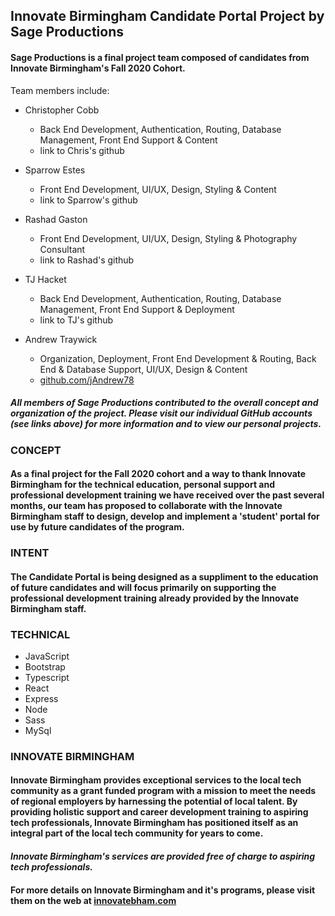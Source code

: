 ## Innovate Birmingham Candidate Portal Project by Sage Productions
  
  
#### Sage Productions is a final project team composed of candidates from Innovate Birmingham's Fall 2020 Cohort. 
Team members include:
  
- Christopher Cobb
    - Back End Development, Authentication, Routing, Database Management, Front End Support & Content
    - link to Chris's github
  
- Sparrow Estes
    - Front End Development, UI/UX, Design, Styling & Content
    - link to Sparrow's github
  
- Rashad Gaston
    - Front End Development, UI/UX, Design, Styling & Photography Consultant
    - link to Rashad's github
  
- TJ Hacket
    - Back End Development, Authentication, Routing, Database Management, Front End Support & Deployment
    - link to TJ's github
  
- Andrew Traywick
    - Organization, Deployment, Front End Development & Routing, Back End & Database Support, UI/UX, Design & Content
    - [github.com/jAndrew78](https://github.com/jAndrew78)
  
##### All members of Sage Productions contributed to the overall concept and organization of the project. Please visit our individual GitHub accounts (see links above) for more information and to view our personal projects.  
  
  
### CONCEPT
#### As a final project for the Fall 2020 cohort and a way to thank Innovate Birmingham for the technical education, personal support and professional development training we have received over the past several months, our team has proposed to collaborate with the Innovate Birmingham staff to design, develop and implement a 'student' portal for use by future candidates of the program.  
  
  
### INTENT
#### The Candidate Portal is being designed as a suppliment to the education of future candidates and will focus primarily on supporting the professional development training already provided by the Innovate Birmingham staff.  
  
  
### TECHNICAL
- JavaScript
- Bootstrap
- Typescript
- React
- Express
- Node
- Sass
- MySql  
  
  
### INNOVATE BIRMINGHAM
#### Innovate Birmingham provides exceptional services to the local tech community as a grant funded program with a mission to meet the needs of regional employers by harnessing the potential of local talent. By providing holistic support and career development training to aspiring tech professionals, Innovate Birmingham has positioned itself as an integral part of the local tech community for years to come.
  
#### *Innovate Birmingham's services are provided free of charge to aspiring tech professionals.*
  
#### For more details on Innovate Birmingham and it's programs, please visit them on the web at [innovatebham.com](https://www.innovatebham.com/)  
  